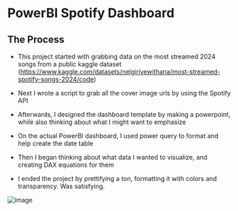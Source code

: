 # PowerBI Spotify Dashboard

## The Process

- This project started with grabbing data on the most streamed 2024 songs from a public kaggle dataset (https://www.kaggle.com/datasets/nelgiriyewithana/most-streamed-spotify-songs-2024/code)

- Next I wrote a script to grab all the cover image urls by using the Spotify API

- Afterwards, I designed the dashboard template by making a powerpoint, while also thinking about what I might want to emphasize

- On the actual PowerBI dashboard, I used power query to format and help create the date table

- Then I began thinking about what data I wanted to visualize, and creating DAX equations for them

- I ended the project by prettifying a ton, formatting it with colors and transparency. Was satisfying.


![image](https://github.com/user-attachments/assets/b85576c9-2c1b-4178-a1d5-4da562de3d44)
